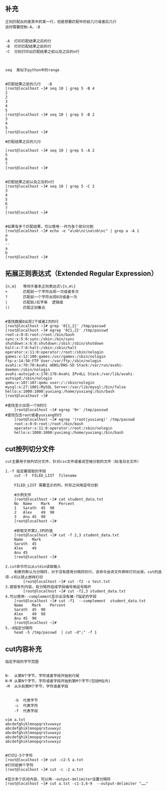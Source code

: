 ## 补充
	正则匹配出的是其中的某一行，但是想要匹配中的前几行或者后几行
	这时需要控制-A，-B


	-A	打印匹配结果之后的行
	-B	打印匹配结果之前的行
	-C	分别打印出匹配结果之前以及之后的n行



	seq  类似于python中的range

	
	#匹配结果之前的几行   -B
	[root@localhost ~]# seq 10 | grep 5 -B 4
	1
	2
	3
	4
	5
	[root@localhost ~]# seq 10 | grep 5 -B 2
	3
	4
	5
	[root@localhost ~]# 

	#匹配结果之后的几行
	
	[root@localhost ~]# seq 10 | grep 5 -A 2
	5
	6
	7
	[root@localhost ~]# 


	#匹配结果之前以及之后的n行
	[root@localhost ~]# seq 10 | grep 5 -C 2
	3
	4
	5
	6
	7
	[root@localhost ~]#


	#如果有多个匹配结果，可以使用--作为各个部分分割
	[root@localhost ~]# echo -e "a\nb\nc\na\nb\nc" | grep a -A 1
	a
	b
	--
	a
	b
	[root@localhost ~]# 




## 拓展正则表达式（Extended Regular Expression）

	{n,m}	等同于基本正则表达式\{n,m\}
	+       匹配前一个字符出现一次或者多次
	?		匹配前一个字符出现0次或者一次
	|		匹配前/后字串  逻辑或
	()		匹配正则集合

	
	#查找数据0出现1下或者2次的行
	[root@localhost ~]# grep '0{1,2}' /tmp/passwd 
	[root@localhost ~]# egrep '0{1,2}' /tmp/passwd 
	root:x:0:0:root:/root:/bin/bash
	sync:x:5:0:sync:/sbin:/bin/sync
	shutdown:x:6:0:shutdown:/sbin:/sbin/shutdown
	halt:x:7:0:halt:/sbin:/sbin/halt
	operator:x:11:0:operator:/root:/sbin/nologin
	games:x:12:100:games:/usr/games:/sbin/nologin
	ftp:x:14:50:FTP User:/var/ftp:/sbin/nologin
	avahi:x:70:70:Avahi mDNS/DNS-SD Stack:/var/run/avahi-daemon:/sbin/nologin
	avahi-autoipd:x:170:170:Avahi IPv4LL Stack:/var/lib/avahi-autoipd:/sbin/nologin
	qemu:x:107:107:qemu user:/:/sbin/nologin
	mysql:x:27:1001:MySQL Server:/var/lib/mysql:/bin/false
	hello:x:1000:1000:yuxiang:/home/yuxiang:/bin/bash
	[root@localhost ~]# 

	#查找至少出现一个0的行
		[root@localhost ~]# egrep '0+' /tmp/passwd 
	#查找包含root或者yuxiang的行
		[root@localhost ~]# egrep '(root|yuxiang)' /tmp/passwd 
		root:x:0:0:root:/root:/bin/bash
		operator:x:11:0:operator:/root:/sbin/nologin
		hello:x:1000:1000:yuxiang:/home/yuxiang:/bin/bash






## cut按列切分文件
	cut主要用于按列切分文件，针对csv文件或者说空格分割的文件（标准日志文件）

	1.-f 指定要提取的字段
		cut -f  FILED_LIST  filename

		FILED_LIST 需要显示的列，列号之间用逗号分割
		
		#示例文件
		[root@localhost ~]# cat student_data.txt 
		No	Name	Mark	Percent
		1	Sarath	45	90
		2	Alex	49	98
		3	Anu	45	90
		[root@localhost ~]# 

		#获取文件第2,3列的值
		[root@localhost ~]# cut -f 2,3 student_data.txt 
		Name	Mark
		Sarath	45
		Alex	49
		Anu	45
		[root@localhost ~]# 

	2.cut命令可以从stdin读取输入
		制表符默认为分隔符，对于没有使用分隔符的行，该命令会讲文件原样打印出来。cut的选项-s可以禁止原样打印
			[root@localhost ~]# cut -f2 -s test.txt 
	3.提取多列内容，有分隔符组成字段编号用逗号隔开
			[root@localhost ~]# cut -f2,3 student_data.txt 
	4.可以使用--complement显示出没有被-f指定的字段
		[root@localhost ~]# cut -f1  --complement  student_data.txt 
		Name	Mark	Percent
		Sarath	45	90
		Alex	49	98
		Anu	45	90
		[root@localhost ~]# 
	5.-d指定分隔符
		head -5 /tmp/passwd  | cut -d";" -f 1



## cut内容补充
	指定字段的字节范围


	N-	从第N个字节，字符或者字段开始到行尾
	N-M	从第N个字节，字符或者字段开始到第M个字节(包括M在内)
	-M	从头到第M个字节，字符或者字段


		-b	代表字节
		-c	代表字符
		-f	代表字段

	vim a.txt
	abcdefghiklmnopqrstuvwxyz
	abcdefghiklmnopqrstuvwxyz
	abcdefghiklmnopqrstuvwxyz
	abcdefghiklmnopqrstuvwxyz
	abcdefghiklmnopqrstuvwxyz


	#打印2-5个字符
	[root@localhost ~]# cut -c2-5 a.txt
	#打印前俩个字符
	[root@localhost ~]# cut -c -2 a.txt

	#显示多个区间内容，可以用--output-delimiter设置分隔符
	[root@localhost ~]# cut a.txt -c1-3,6-9  --output-delimiter "……"
